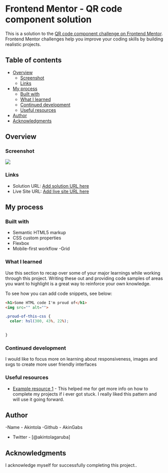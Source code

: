 # Frontend Mentor - QR code component solution

This is a solution to the [QR code component challenge on Frontend Mentor](https://www.frontendmentor.io/challenges/qr-code-component-iux_sIO_H). Frontend Mentor challenges help you improve your coding skills by building realistic projects. 

## Table of contents

- [Overview](#overview)
  - [Screenshot](#screenshot)
  - [Links](#links)
- [My process](#my-process)
  - [Built with](#built-with)
  - [What I learned](#what-i-learned)
  - [Continued development](#continued-development)
  - [Useful resources](#useful-resources)
- [Author](#author)
- [Acknowledgments](#acknowledgments)

## Overview

### Screenshot

![](./screenshot.jpg)

### Links
- Solution URL: [Add solution URL here](https://your-solution-url.com)
- Live Site URL: [Add live site URL here](https://your-live-site-url.com)

## My process

### Built with

- Semantic HTML5 markup
- CSS custom properties
- Flexbox
- Mobile-first workflow
-Grid

### What I learned

Use this section to recap over some of your major learnings while working through this project. Writing these out and providing code samples of areas you want to highlight is a great way to reinforce your own knowledge.

To see how you can add code snippets, see below:

```html
<h1>Some HTML code I'm proud of</h1>
<img src="" alt="">
```
```css
.proud-of-this-css {
  color: hsl(300, 43%, 22%);
 

}
```

### Continued development
I would like to focus more on learning about responsiveness, images and svgs to create more user friendly interfaces

### Useful resources

- [Example resource 1](https://www.google.com) - This helped me for get more info on how to complete my projects if i ever got stuck. I really liked this pattern and will use it going forward.

## Author

-Name - Akintola
-Github - AkinGabs
- Twitter - [@akintolagaruba]

## Acknowledgments
I acknowledge myself for successfully completing this project..

